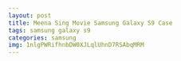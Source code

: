 ```yaml
---
layout: post
title: Meena Sing Movie Samsung Galaxy S9 Case
tags: samsung galaxy s9
categories: samsung
img: 1nlgPWRifhnbDW0XJLqlUhnD7RSAbqMRM
---
```

